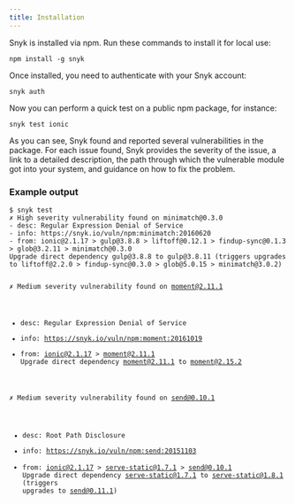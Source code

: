 ```yaml
---
title: Installation
---
```


Snyk is installed via npm. Run these commands to install it for local use:

<div class="highlight"><pre><code class="language-console" data-lang="console">npm install -g snyk</code></pre></div>

Once installed, you need to authenticate with your Snyk account:

<div class="highlight"><pre><code class="language-console" data-lang="console">snyk auth</code></pre></div>

Now you can perform a quick test on a public npm package, for instance:

<div class="highlight"><pre><code class="language-console" data-lang="console">snyk test ionic</code></pre></div>

As you can see, Snyk found and reported several vulnerabilities in the package. For each issue found, Snyk provides the severity of the issue, a link to a detailed description, the path through which the vulnerable module got into your system, and guidance on how to fix the problem.

<div class="screenshot">
<h3 class="screenshot__label">Example output</h3>
<pre><code>$ snyk test
<span class="syn--red">✗ High severity vulnerability found on minimatch@0.3.0</span>
- desc: Regular Expression Denial of Service
- info: https://snyk.io/vuln/npm:minimatch:20160620
- from: ionic@2.1.17 > gulp@3.8.8 > liftoff@0.12.1 > findup-sync@0.1.3 > glob@3.2.11 > minimatch@0.3.0
<span class="syn--white syn--bold">Upgrade direct dependency gulp@3.8.8 to gulp@3.8.11 (triggers upgrades to liftoff@2.2.0 > findup-sync@0.3.0 > glob@5.0.15 > minimatch@3.0.2)</span>

<span class="syn--red">✗ Medium severity vulnerability found on moment@2.11.1</span>
- desc: Regular Expression Denial of Service
- info: https://snyk.io/vuln/npm:moment:20161019
- from: ionic@2.1.17 > moment@2.11.1
<span class="syn--white syn--bold">Upgrade direct dependency moment@2.11.1 to moment@2.15.2</span>

<span class="syn--red">✗ Medium severity vulnerability found on send@0.10.1</span>
- desc: Root Path Disclosure
- info: https://snyk.io/vuln/npm:send:20151103
- from: ionic@2.1.17 > serve-static@1.7.1 > send@0.10.1
<span class="syn--white syn--bold">Upgrade direct dependency serve-static@1.7.1 to serve-static@1.8.1 (triggers upgrades to send@0.11.1)</span></code></pre>
</div>
